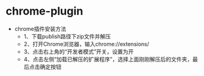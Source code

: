 # chrome-plugin

- chrome插件安装方法
    - 1、下载publish路径下zip文件并解压
    - 2、打开Chrome浏览器，输入chrome://extensions/
    - 3、点击右上角的“开发者模式”开关，设置为开
    - 4、点击左侧“加载已解压的扩展程序”，选择上面刚刚解压后的文件夹，最后点击确定按钮
